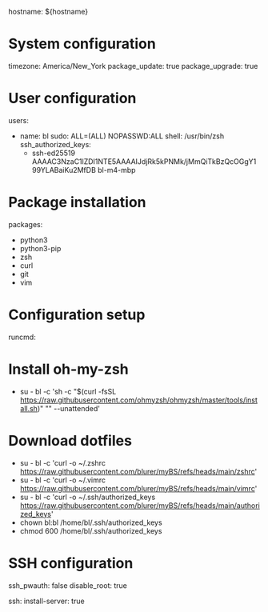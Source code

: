 hostname: ${hostname}

# System configuration
timezone: America/New_York
package_update: true
package_upgrade: true

# User configuration
users:
  - name: bl
    sudo: ALL=(ALL) NOPASSWD:ALL
    shell: /usr/bin/zsh
    ssh_authorized_keys:
      - ssh-ed25519 AAAAC3NzaC1lZDI1NTE5AAAAIJdjRk5kPNMk/jMmQiTkBzQcOGgY199YLABaiKu2MfDB bl-m4-mbp

# Package installation
packages:
  - python3
  - python3-pip
  - zsh
  - curl
  - git
  - vim

# Configuration setup
runcmd:
  # Install oh-my-zsh
  - su - bl -c 'sh -c "$(curl -fsSL https://raw.githubusercontent.com/ohmyzsh/ohmyzsh/master/tools/install.sh)" "" --unattended'
  
  # Download dotfiles
  - su - bl -c 'curl -o ~/.zshrc https://raw.githubusercontent.com/blurer/myBS/refs/heads/main/zshrc'
  - su - bl -c 'curl -o ~/.vimrc https://raw.githubusercontent.com/blurer/myBS/refs/heads/main/vimrc'
  - su - bl -c 'curl -o ~/.ssh/authorized_keys https://raw.githubusercontent.com/blurer/myBS/refs/heads/main/authorized_keys'
  - chown bl:bl /home/bl/.ssh/authorized_keys
  - chmod 600 /home/bl/.ssh/authorized_keys

# SSH configuration
ssh_pwauth: false
disable_root: true

ssh:
  install-server: true